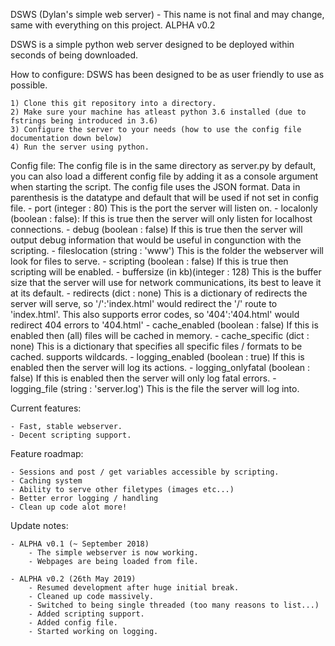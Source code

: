 DSWS (Dylan's simple web server) - This name is not final and may change, same with everything on this project. 
ALPHA v0.2

DSWS is a simple python web server designed to be deployed within seconds of being downloaded.

How to configure:
DSWS has been designed to be as user friendly to use as possible.
        
    1) Clone this git repository into a directory.
    2) Make sure your machine has atleast python 3.6 installed (due to fstrings being introduced in 3.6)
    3) Configure the server to your needs (how to use the config file documentation down below)
    4) Run the server using python.

Config file:
The config file is in the same directory as server.py by default, you can also load a different config file by adding it as a console argument when starting the script.
The config file uses the JSON format.
Data in parenthesis is the datatype and default that will be used if not set in config file.
    - port (integer : 80)
        This is the port the server will listen on.
    - localonly (boolean : false):
        If this is true then the server will only listen for localhost connections.
    - debug (boolean : false)
        If this is true then the server will output debug information that would be useful in congunction with the scripting.
    - fileslocation (string : 'www')
        This is the folder the webserver will look for files to serve.
    - scripting (boolean : false)
        If this is true then scripting will be enabled.
    - buffersize (in kb)(integer : 128)
        This is the buffer size that the server will use for network communications, its best to leave it at its default.
    - redirects (dict : none)
        This is a dictionary of redirects the server will serve, so '/':'index.html' would redirect the '/' route to 'index.html'. This also supports error codes, so '404':'404.html' would redirect 404 errors to '404.html'
    - cache_enabled (boolean : false)
        If this is enabled then (all) files will be cached in memory.
    - cache_specific (dict : none)
        This is a dictionary that specifies all specific files / formats to be cached. supports wildcards.
    - logging_enabled (boolean : true)
        If this is enabled then the server will log its actions.
    - logging_onlyfatal (boolean : false)
        If this is enabled then the server will only log fatal errors.
    - logging_file (string : 'server.log')
        This is the file the server will log into.

Current features:
    
    - Fast, stable webserver.
    - Decent scripting support.

Feature roadmap:
    
    - Sessions and post / get variables accessible by scripting.
    - Caching system
    - Ability to serve other filetypes (images etc...)
    - Better error logging / handling
    - Clean up code alot more!

Update notes:
    
    - ALPHA v0.1 (~ September 2018)
        - The simple webserver is now working.
        - Webpages are being loaded from file.

    - ALPHA v0.2 (26th May 2019)
        - Resumed development after huge initial break.
        - Cleaned up code massively.
        - Switched to being single threaded (too many reasons to list...)
        - Added scripting support.
        - Added config file.
        - Started working on logging.